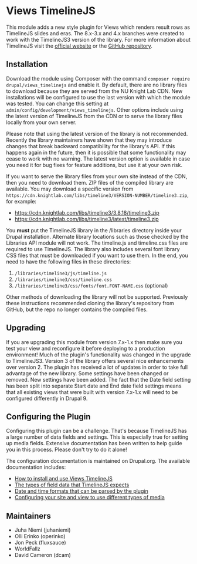 Views TimelineJS
================
This module adds a new style plugin for Views which renders result rows as
TimelineJS slides and eras.  The 8.x-3.x and 4.x branches were created to work
with the TimelineJS3 version of the library.  For more information about
TimelineJS visit the
[official website](https://timeline.knightlab.com/index.html) or the [GitHub
repository](https://timeline.knightlab.com/index.html).

Installation
------------
Download the module using Composer with the command ```composer require
drupal/views_timelinejs``` and enable it.  By default, there are no library
files to download because they are served from the NU Knight Lab CDN.  New
installations will be configured to use the last version with which the module
was tested.  You can change this setting at
```admin/config/development/views_timelinejs```.  Other options include using
the latest version of TimelineJS from the CDN or to serve the library files
locally from your own server.

Please note that using the latest version of the library is not recommended.
Recently the library maintainers have shown that they may introduce changes that
break backward compatibility for the library's API.  If this happens again in
the future, then it is possible that some functionality may cease to work with
no warning.  The latest version option is available in case you need it for bug
fixes for feature additions, but use it at your own risk.

If you want to serve the library files from your own site instead of the CDN,
then you need to download them.  ZIP files of the compiled library are
available.  You may download a specific version from
```https://cdn.knightlab.com/libs/timeline3/VERSION-NUMBER/timeline3.zip```, for
example:
* https://cdn.knightlab.com/libs/timeline3/3.8.18/timeline3.zip
* https://cdn.knightlab.com/libs/timeline3/latest/timeline3.zip

You **must** put the TimelineJS library in the /libraries directory inside your
Drupal installation.  Alternate library locations such as those checked by the
Libraries API module will not work.  The timeline.js and timeline.css files
are required to use TimelineJS.  The library also includes several font
library CSS files that must be downloaded if you want to use them.  In the end,
you need to have the following files in these directories:

1. ```/libraries/timeline3/js/timeline.js```
2. ```/libraries/timeline3/css/timeline.css```
3. ```/libraries/timeline3/css/fonts/font.FONT-NAME.css``` (optional)

Other methods of downloading the library will not be supported.  Previously
these instructions recommended cloning the library's repository from GitHub, but
the repo no longer contains the compiled files.

Upgrading
---------
If you are upgrading this module from version 7.x-1.x then make sure you test
your view and reconfigure it before deploying to a production environment!  Much
of the plugin's functionality was changed in the upgrade to TimelineJS3.
Version 3 of the library offers several nice enhancements over version 2.  The
plugin has received a lot of updates in order to take full advantage of the new
library.  Some settings have been changed or removed.  New settings have been
added.  The fact that the Date field setting has been split into separate Start
date and End date field settings means that all existing views that were built
with version 7.x-1.x will need to be configured differently in Drupal 9.

Configuring the Plugin
----------------------
Configuring this plugin can be a challenge.  That's because TimelineJS has a
large number of data fields and settings.  This is especially true for setting
up media fields.  Extensive documentation has been written to help guide you in
this process.  Please don't try to do it alone!

The configuration documentation is maintained on Drupal.org.  The available
documentation includes:

* [How to install and use Views TimelineJS](
https://www.drupal.org/docs/8/modules/views-timelinejs/how-to-install-and-use-views-timelinejs
)
* [The types of field data that TimelineJS expects](
https://www.drupal.org/docs/8/modules/views-timelinejs/configuring-the-plugin)
* [Date and time formats that can be parsed by the plugin](
https://www.drupal.org/docs/8/modules/views-timelinejs/date-and-time-formats)
* [Configuring your site and view to use different types of media](
https://www.drupal.org/docs/8/modules/views-timelinejs/media-field-configuration
)

Maintainers
-----------
* Juha Niemi (juhaniemi)
* Olli Erinko (operinko)
* Jon Peck (fluxsauce)
* WorldFallz
* David Cameron (dcam)

